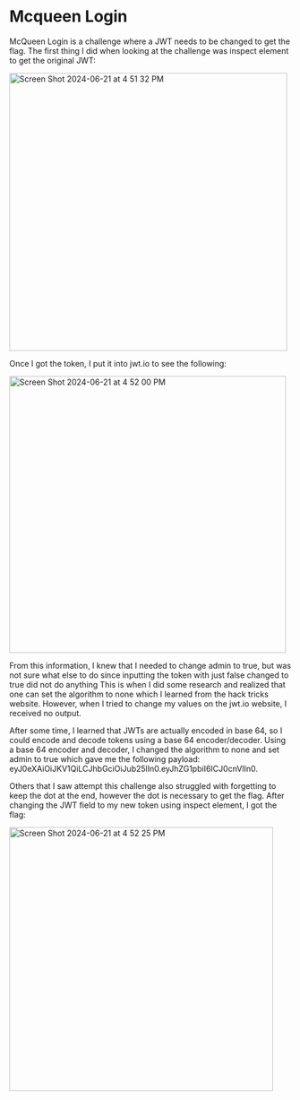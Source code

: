 # Mcqueen Login

McQueen Login is a challenge where a JWT needs to be changed to get the flag. The first thing I did when looking at the challenge was inspect element to get the original JWT:

<img width="496" alt="Screen Shot 2024-06-21 at 4 51 32 PM" src="https://github.com/renukabhu/ctf/assets/147457857/cc9c2f46-c79a-4425-88c2-60abcb1334ec">

Once I got the token, I put it into jwt.io to see the following:

<img width="494" alt="Screen Shot 2024-06-21 at 4 52 00 PM" src="https://github.com/renukabhu/ctf/assets/147457857/f5d59066-d569-4d60-a599-fec961c1cfaa">

From this information, I knew that I needed to change admin to true, but was not sure what else to do since inputting the token with just false changed to true did not do anything This is when I did some research and realized that one can set the algorithm to none which I learned from the hack tricks website. However, when I tried to change my values on the jwt.io website, I received no output. 

After some time, I learned that JWTs are actually encoded in base 64, so I could encode and decode tokens using a base 64 encoder/decoder. Using a base 64 encoder and decoder, I changed the algorithm to none and set admin to true which gave me the following payload: eyJ0eXAiOiJKV1QiLCJhbGciOiJub25lIn0.eyJhZG1pbiI6ICJ0cnVlIn0.

Others that I saw attempt this challenge also struggled with forgetting to keep the dot at the end, however the dot is necessary to get the flag. After changing the JWT field to my new token using inspect element, I got the flag:

<img width="471" alt="Screen Shot 2024-06-21 at 4 52 25 PM" src="https://github.com/renukabhu/ctf/assets/147457857/8f746b85-ca23-4995-b557-3ec948054e77">
